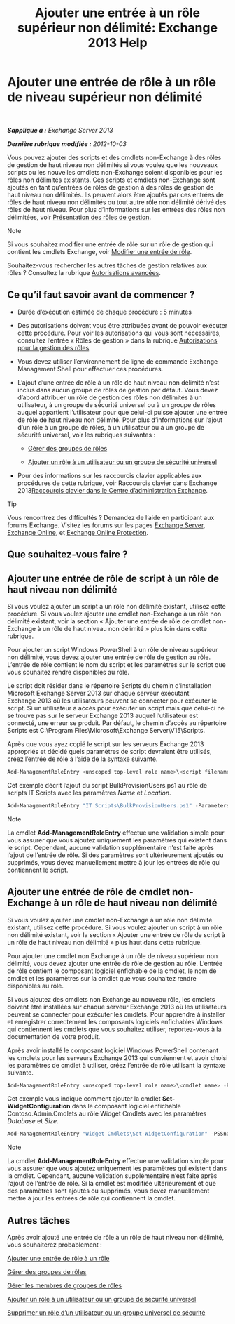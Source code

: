 ﻿---
title: 'Ajouter une entrée à un rôle supérieur non délimité: Exchange 2013 Help'
TOCTitle: Ajouter une entrée de rôle à un rôle de niveau supérieur non délimité
ms:assetid: 52fd3f20-c348-49d5-9bdb-f2cbf780cf2d
ms:mtpsurl: https://technet.microsoft.com/fr-fr/library/Dd979789(v=EXCHG.150)
ms:contentKeyID: 50478193
ms.date: 05/23/2018
mtps_version: v=EXCHG.150
ms.translationtype: MT
---

# Ajouter une entrée de rôle à un rôle de niveau supérieur non délimité

 

_**Sapplique à :** Exchange Server 2013_

_**Dernière rubrique modifiée :** 2012-10-03_

Vous pouvez ajouter des scripts et des cmdlets non-Exchange à des rôles de gestion de haut niveau non délimités si vous voulez que les nouveaux scripts ou les nouvelles cmdlets non-Exchange soient disponibles pour les rôles non délimités existants. Ces scripts et cmdlets non-Exchange sont ajoutés en tant qu’entrées de rôles de gestion à des rôles de gestion de haut niveau non délimités. Ils peuvent alors être ajoutés par ces entrées de rôles de haut niveau non délimités ou tout autre rôle non délimité dérivé des rôles de haut niveau. Pour plus d’informations sur les entrées des rôles non délimitées, voir [Présentation des rôles de gestion](understanding-management-roles-exchange-2013-help.md).

> [!NOTE]
> Si vous souhaitez modifier une entrée de rôle sur un rôle de gestion qui contient les cmdlets Exchange, voir <a href="change-a-role-entry-exchange-2013-help.md">Modifier une entrée de rôle</a>.


Souhaitez-vous rechercher les autres tâches de gestion relatives aux rôles ? Consultez la rubrique [Autorisations avancées](advanced-permissions-exchange-2013-help.md).

## Ce qu’il faut savoir avant de commencer ?

  - Durée d’exécution estimée de chaque procédure : 5 minutes

  - Des autorisations doivent vous être attribuées avant de pouvoir exécuter cette procédure. Pour voir les autorisations qui vous sont nécessaires, consultez l’entrée « Rôles de gestion » dans la rubrique [Autorisations pour la gestion des rôles](role-management-permissions-exchange-2013-help.md).

  - Vous devez utiliser l’environnement de ligne de commande Exchange Management Shell pour effectuer ces procédures.

  - L’ajout d’une entrée de rôle à un rôle de haut niveau non délimité n’est inclus dans aucun groupe de rôles de gestion par défaut. Vous devez d’abord attribuer un rôle de gestion des rôles non délimités à un utilisateur, à un groupe de sécurité universel ou à un groupe de rôles auquel appartient l’utilisateur pour que celui-ci puisse ajouter une entrée de rôle de haut niveau non délimité. Pour plus d’informations sur l’ajout d’un rôle à un groupe de rôles, à un utilisateur ou à un groupe de sécurité universel, voir les rubriques suivantes :
    
      - [Gérer des groupes de rôles](manage-role-groups-exchange-2013-help.md)
    
      - [Ajouter un rôle à un utilisateur ou un groupe de sécurité universel](add-a-role-to-a-user-or-usg-exchange-2013-help.md)

  - Pour des informations sur les raccourcis clavier applicables aux procédures de cette rubrique, voir Raccourcis clavier dans Exchange 2013[Raccourcis clavier dans le Centre d’administration Exchange](keyboard-shortcuts-in-the-exchange-admin-center-exchange-online-protection-help.md).

> [!TIP]
> Vous rencontrez des difficultés ? Demandez de l’aide en participant aux forums Exchange. Visitez les forums sur les pages <a href="https://go.microsoft.com/fwlink/p/?linkid=60612">Exchange Server</a>, <a href="https://go.microsoft.com/fwlink/p/?linkid=267542">Exchange Online</a>, et <a href="https://go.microsoft.com/fwlink/p/?linkid=285351">Exchange Online Protection</a>.


## Que souhaitez-vous faire ?

## Ajouter une entrée de rôle de script à un rôle de haut niveau non délimité

Si vous voulez ajouter un script à un rôle non délimité existant, utilisez cette procédure. Si vous voulez ajouter une cmdlet non-Exchange à un rôle non délimité existant, voir la section « Ajouter une entrée de rôle de cmdlet non-Exchange à un rôle de haut niveau non délimité » plus loin dans cette rubrique.

Pour ajouter un script Windows PowerShell à un rôle de niveau supérieur non délimité, vous devez ajouter une entrée de rôle de gestion au rôle. L’entrée de rôle contient le nom du script et les paramètres sur le script que vous souhaitez rendre disponibles au rôle.

Le script doit résider dans le répertoire Scripts du chemin d’installation Microsoft Exchange Server 2013 sur chaque serveur exécutant Exchange 2013 où les utilisateurs peuvent se connecter pour exécuter le script. Si un utilisateur a accès pour exécuter un script mais que celui-ci ne se trouve pas sur le serveur Exchange 2013 auquel l’utilisateur est connecté, une erreur se produit. Par défaut, le chemin d’accès au répertoire Scripts est C:\\Program Files\\Microsoft\\Exchange Server\\V15\\Scripts.

Après que vous ayez copié le script sur les serveurs Exchange 2013 appropriés et décidé quels paramètres de script devraient être utilisés, créez l’entrée de rôle à l’aide de la syntaxe suivante.

```powershell
Add-ManagementRoleEntry <unscoped top-level role name>\<script filename> -Parameters <parameter 1, parameter 2, parameter...> -Type Script -UnscopedTopLevel
```

Cet exemple décrit l’ajout du script BulkProvisionUsers.ps1 au rôle de scripts IT Scripts avec les paramètres *Name* et *Location*.

```powershell
Add-ManagementRoleEntry "IT Scripts\BulkProvisionUsers.ps1" -Parameters Name, Location -Type Script -UnscopedTopLevel
```

> [!NOTE]
> La cmdlet <strong>Add-ManagementRoleEntry</strong> effectue une validation simple pour vous assurer que vous ajoutez uniquement les paramètres qui existent dans le script. Cependant, aucune validation supplémentaire n’est faite après l’ajout de l’entrée de rôle. Si des paramètres sont ultérieurement ajoutés ou supprimés, vous devez manuellement mettre à jour les entrées de rôle qui contiennent le script.


## Ajouter une entrée de rôle de cmdlet non-Exchange à un rôle de haut niveau non délimité

Si vous voulez ajouter une cmdlet non-Exchange à un rôle non délimité existant, utilisez cette procédure. Si vous voulez ajouter un script à un rôle non délimité existant, voir la section « Ajouter une entrée de rôle de script à un rôle de haut niveau non délimité » plus haut dans cette rubrique.

Pour ajouter une cmdlet non Exchange à un rôle de niveau supérieur non délimité, vous devez ajouter une entrée de rôle de gestion au rôle. L’entrée de rôle contient le composant logiciel enfichable de la cmdlet, le nom de cmdlet et les paramètres sur la cmdlet que vous souhaitez rendre disponibles au rôle.

Si vous ajoutez des cmdlets non Exchange au nouveau rôle, les cmdlets doivent être installées sur chaque serveur Exchange 2013 où les utilisateurs peuvent se connecter pour exécuter les cmdlets. Pour apprendre à installer et enregistrer correctement les composants logiciels enfichables Windows qui contiennent les cmdlets que vous souhaitez utiliser, reportez-vous à la documentation de votre produit.

Après avoir installé le composant logiciel Windows PowerShell contenant les cmdlets pour les serveurs Exchange 2013 qui conviennent et avoir choisi les paramètres de cmdlet à utiliser, créez l’entrée de rôle utilisant la syntaxe suivante.

```powershell
Add-ManagementRoleEntry <unscoped top-level role name>\<cmdlet name> -PSSnapinName <snap-in name> -Parameters <parameter 1, parameter 2, parameter...> -Type Cmdlet -UnscopedTopLevel
```

Cet exemple vous indique comment ajouter la cmdlet **Set-WidgetConfiguration** dans le composant logiciel enfichable Contoso.Admin.Cmdlets au rôle Widget Cmdlets avec les paramètres *Database* et *Size*.

```powershell
Add-ManagementRoleEntry "Widget Cmdlets\Set-WidgetConfiguration" -PSSnapinName Contoso.Admin.Cmdlets -Parameters Database, Size -Type Cmdlet -UnscopedTopLevel
```

> [!NOTE]
> La cmdlet <strong>Add-ManagementRoleEntry</strong> effectue une validation simple pour vous assurer que vous ajoutez uniquement les paramètres qui existent dans la cmdlet. Cependant, aucune validation supplémentaire n’est faite après l’ajout de l’entrée de rôle. Si la cmdlet est modifiée ultérieurement et que des paramètres sont ajoutés ou supprimés, vous devez manuellement mettre à jour les entrées de rôle qui contiennent la cmdlet.


## Autres tâches

Après avoir ajouté une entrée de rôle à un rôle de haut niveau non délimité, vous souhaiterez probablement :

[Ajouter une entrée de rôle à un rôle](add-a-role-entry-to-a-role-exchange-2013-help.md)

[Gérer des groupes de rôles](manage-role-groups-exchange-2013-help.md)

[Gérer les membres de groupes de rôles](manage-role-group-members-exchange-2013-help.md)

[Ajouter un rôle à un utilisateur ou un groupe de sécurité universel](add-a-role-to-a-user-or-usg-exchange-2013-help.md)

[Supprimer un rôle d’un utilisateur ou un groupe universel de sécurité](remove-a-role-from-a-user-or-usg-exchange-2013-help.md)

